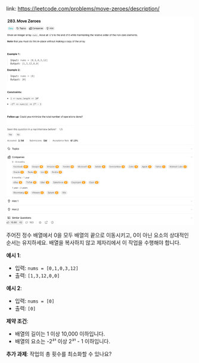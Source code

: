 link: https://leetcode.com/problems/move-zeroes/description/

![img.png](img.png)

주어진 정수 배열에서 0을 모두 배열의 끝으로 이동시키고, 0이 아닌 요소의 상대적인 순서는 유지하세요. 배열을 복사하지 않고 제자리에서 이 작업을 수행해야 합니다.

**예시 1**:
- 입력: `nums = [0,1,0,3,12]`
- 출력: `[1,3,12,0,0]`

**예시 2**:
- 입력: `nums = [0]`
- 출력: `[0]`

**제약 조건**:
- 배열의 길이는 1 이상 10,000 이하입니다.
- 배열의 요소는 -2³¹ 이상 2³¹ - 1 이하입니다.

**추가 과제**: 작업의 총 횟수를 최소화할 수 있나요?
